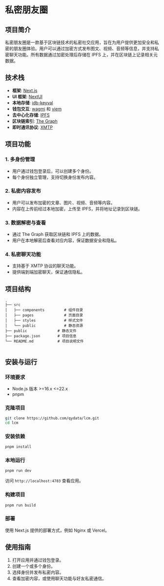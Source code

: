 # 私密朋友圈

## 项目简介
私密朋友圈是一款基于区块链技术的私密社交应用，旨在为用户提供更加安全和私密的朋友圈体验。用户可以通过加密方式发布图文、视频、音频等信息，并支持私密聊天功能。所有数据通过加密处理后存储在 IPFS 上，并在区块链上记录相关元数据。

## 技术栈
- **框架**: [Next.js](https://nextjs.org/)
- **UI 框架**: [NextUI](https://nextui.org/)
- **本地存储**: [idb-keyval](https://github.com/jakearchibald/idb-keyval)
- **钱包交互**: [wagmi](https://wagmi.sh/) 和 [viem](https://viem.sh/)
- **去中心化存储**: [IPFS](https://ipfs.tech/)
- **区块链索引**: [The Graph](https://thegraph.com/)
- **即时通讯协议**: [XMTP](https://xmtp.org/)

## 项目功能

### 1. 多身份管理
- 用户通过钱包登录后，可以创建多个身份。
- 每个身份独立管理，支持切换身份发布内容。

### 2. 私密内容发布
- 用户可以发布加密的文章、图片、视频、音频等内容。
- 内容在上传前经过本地加密，上传至 IPFS，并将地址记录到区块链。

### 3. 数据解密与查看
- 通过 The Graph 获取区块链和 IPFS 上的数据。
- 用户在本地解密后查看对应内容，保证数据安全和隐私。

### 4. 私密聊天功能
- 支持基于 XMTP 协议的聊天功能。
- 提供端到端加密聊天，保证通信隐私。

## 项目结构
```
.
├── src
│   ├── components         # 组件目录
│   ├── pages              # 页面目录
│   ├── styles             # 样式文件
│   └── public             # 静态资源
├── public              # 静态文件
├── package.json        # 项目信息
└── README.md           # 项目说明文件


```

## 安装与运行

### 环境要求
- Node.js 版本 >=16.x <=22.x
- pnpm

### 克隆项目
```bash
git clone https://github.com/qydata/lcm.git
cd lcm
```

### 安装依赖
```bash
pnpm install
```

### 本地运行
```bash
pnpm run dev
```
访问 `http://localhost:4783` 查看应用。

### 构建项目
```bash
pnpm run build
```

### 部署
使用 Next.js 提供的部署方式，例如 Nginx 或 Vercel。

## 使用指南

1. 打开应用并通过钱包登录。
2. 创建一个或多个身份。
3. 选择身份并发布私密内容。
4. 查看加密内容，或使用聊天功能与好友私密通信。
